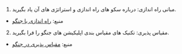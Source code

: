 1. مبانی راه اندازی: درباره سکو های راه اندازی و استراتژی های آن یاد بگیرید.
- منبع: [راه اندازی با جنگو](https://djangobook.com/deploying-django/)
2. مقیاس پذیری: تکنیک های مقیاس بندی اپلیکیشن های جنگو را فرا بگیرید.
- منبع: [مقیاس پذیری در جنگو](https://djangobook.com/scaling-django/)

